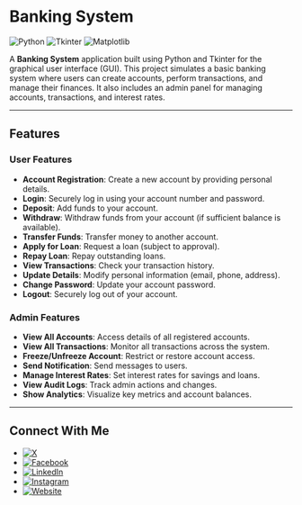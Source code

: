 # Banking System

![Python](https://img.shields.io/badge/Python-3.8%2B-blue)
![Tkinter](https://img.shields.io/badge/GUI-Tkinter-green)
![Matplotlib](https://img.shields.io/badge/Plotting-Matplotlib-orange)

A **Banking System** application built using Python and Tkinter for the graphical user interface (GUI). This project simulates a basic banking system where users can create accounts, perform transactions, and manage their finances. It also includes an admin panel for managing accounts, transactions, and interest rates.

---

## Features

### User Features
- **Account Registration**: Create a new account by providing personal details.
- **Login**: Securely log in using your account number and password.
- **Deposit**: Add funds to your account.
- **Withdraw**: Withdraw funds from your account (if sufficient balance is available).
- **Transfer Funds**: Transfer money to another account.
- **Apply for Loan**: Request a loan (subject to approval).
- **Repay Loan**: Repay outstanding loans.
- **View Transactions**: Check your transaction history.
- **Update Details**: Modify personal information (email, phone, address).
- **Change Password**: Update your account password.
- **Logout**: Securely log out of your account.

### Admin Features
- **View All Accounts**: Access details of all registered accounts.
- **View All Transactions**: Monitor all transactions across the system.
- **Freeze/Unfreeze Account**: Restrict or restore account access.
- **Send Notification**: Send messages to users.
- **Manage Interest Rates**: Set interest rates for savings and loans.
- **View Audit Logs**: Track admin actions and changes.
- **Show Analytics**: Visualize key metrics and account balances.

---




## Connect With Me

- [![X](https://img.shields.io/badge/X-@alkayesrifat-blue)](https://x.com/alkayesrifat)
- [![Facebook](https://img.shields.io/badge/Facebook-@alkayesrifat-blue)](https://www.facebook.com/alkayesrifat)
- [![LinkedIn](https://img.shields.io/badge/LinkedIn-@alkayesrifat-blue)](https://linkedin.com/in/alkayesrifat)
- [![Instagram](https://img.shields.io/badge/Instagram-@alkayesrifat-blue)](https://instagram.com/alkayesrifat)
- [![Website](https://img.shields.io/badge/Website-alkayesrifat.netlify.app-blue)](https://alkayesrifat.netlify.app/)


